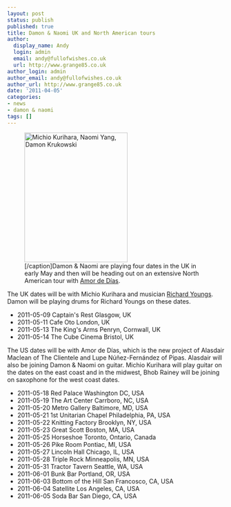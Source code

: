 ```yaml
---
layout: post
status: publish
published: true
title: Damon & Naomi UK and North American tours
author:
  display_name: Andy
  login: admin
  email: andy@fullofwishes.co.uk
  url: http://www.grange85.co.uk
author_login: admin
author_email: andy@fullofwishes.co.uk
author_url: http://www.grange85.co.uk
date: '2011-04-05'
categories:
- news
- damon & naomi
tags: []
---
```

<p><figure class="caption alignright" width="239" caption="photo: Anabel V&aacute;zquez Rodr&iacute;guez"><img src="https://media.fullofwishes.co.uk/ahfow/uploads/2011/04/damonnaomi.06-239x300.jpg" alt="Michio Kurihara, Naomi Yang, Damon Krukowski" title="damonnaomi.06" width="239" height="300" class="size-medium wp-image-2155" /><figcaption class="caption-text">[/caption]Damon & Naomi are playing four dates in the UK in early May and then will be heading out on an extensive North American tour with <a href="http://www.amordedias.com/">Amor de D&iacute;as</a>. </figcaption></figure>
<p>The UK dates will be with Michio Kurihara and musician <a href="http://en.wikipedia.org/wiki/Richard_Youngs">Richard Youngs</a>. Damon will be playing drums for Richard Youngs on these dates.</p>
<ul>
<li>2011-05-09 	Captain's Rest 	Glasgow, UK 	</li>
<li>2011-05-11 	Cafe Oto 	London, UK 	</li>
<li>2011-05-13 	The King's Arms 	Penryn, Cornwall, UK 	</li>
<li>2011-05-14 	The Cube Cinema 	Bristol, UK 	</li>
</ul>
<p>The US dates will be with Amor de D&iacute;as, which is the new project of Alasdair Maclean of The Clientele and Lupe N&uacute;&ntilde;ez-Fern&aacute;ndez of Pipas. Alasdair will also be joining Damon & Naomi on guitar. Michio Kurihara will play guitar on the dates on the east coast and in the midwest, Bhob Rainey will be joining on saxophone for the west coast dates.</p>
<ul>
<li>2011-05-18 Red Palace 	Washington DC, USA 	</li>
<li>2011-05-19 The Art Center 	Carrboro, NC, USA 	</li>
<li>2011-05-20 Metro Gallery 	Baltimore, MD, USA 	</li>
<li>2011-05-21 1st Unitarian Chapel 	Philadelphia, PA, USA 	</li>
<li>2011-05-22 Knitting Factory 	Brooklyn, NY, USA 	</li>
<li>2011-05-23 Great Scott 	Boston, MA, USA 	</li>
<li>2011-05-25 Horseshoe 	Toronto, Ontario, Canada 	</li>
<li>2011-05-26 Pike Room 	Pontiac, MI, USA 	</li>
<li>2011-05-27 Lincoln Hall 	Chicago, IL, USA 	</li>
<li>2011-05-28 Triple Rock 	Minneapolis, MN, USA 	</li>
<li>2011-05-31 Tractor Tavern 	Seattle, WA, USA 	</li>
<li>2011-06-01 Bunk Bar 	Portland, OR, USA 	</li>
<li>2011-06-03 Bottom of the Hill 	San Francosco, CA, USA 	</li>
<li>2011-06-04 Satellite 	Los Angeles, CA, USA 	</li>
<li>2011-06-05 Soda Bar 	San Diego, CA, USA 	</li>
</ul>
